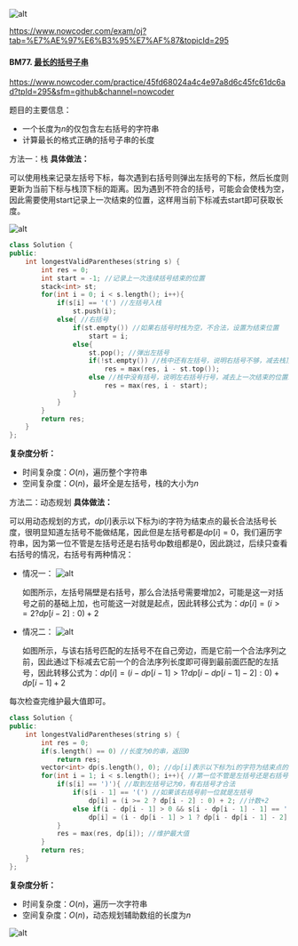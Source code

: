 ![alt](https://uploadfiles.nowcoder.com/bm/top101-head.jpg)

https://www.nowcoder.com/exam/oj?tab=%E7%AE%97%E6%B3%95%E7%AF%87&topicId=295


#### BM77. [最长的括号子串](https://www.nowcoder.com/practice/45fd68024a4c4e97a8d6c45fc61dc6ad?tpId=295&sfm=github&channel=nowcoder)

https://www.nowcoder.com/practice/45fd68024a4c4e97a8d6c45fc61dc6ad?tpId=295&sfm=github&channel=nowcoder

题目的主要信息：

- 一个长度为$n$的仅包含左右括号的字符串
- 计算最长的格式正确的括号子串的长度

方法一：栈
**具体做法：**

可以使用栈来记录左括号下标，每次遇到右括号则弹出左括号的下标，然后长度则更新为当前下标与栈顶下标的距离。因为遇到不符合的括号，可能会会使栈为空，因此需要使用start记录上一次结束的位置，这样用当前下标减去start即可获取长度。

![alt](https://uploadfiles.nowcoder.com/images/20211207/397721558_1638858731656/24C709C804BA036CA66910D867FC7154)

```cpp
class Solution {
public:
    int longestValidParentheses(string s) {
        int res = 0;
        int start = -1; //记录上一次连续括号结束的位置
        stack<int> st;
        for(int i = 0; i < s.length(); i++){
            if(s[i] == '(') //左括号入栈
                st.push(i);
            else{ //右括号
                if(st.empty()) //如果右括号时栈为空，不合法，设置为结束位置
                    start = i;
                else{
                    st.pop(); //弹出左括号
                    if(!st.empty()) //栈中还有左括号，说明右括号不够，减去栈顶位置就是长度
                        res = max(res, i - st.top());
                    else //栈中没有括号，说明左右括号行号，减去上一次结束的位置就是长度
                        res = max(res, i - start);
                }
            }
        }
        return res;
    }
};
```

**复杂度分析：**
- 时间复杂度：$O(n)$，遍历整个字符串
- 空间复杂度：$O(n)$，最坏全是左括号，栈的大小为$n$


方法二：动态规划
**具体做法：**

可以用动态规划的方式，$dp[i]$表示以下标为i的字符为结束点的最长合法括号长度，很明显知道左括号不能做结尾，因此但是左括号都是$dp[i]=0$，我们遍历字符串，因为第一位不管是左括号还是右括号dp数组都是0，因此跳过，后续只查看右括号的情况，右括号有两种情况：

- 情况一：
![alt](https://uploadfiles.nowcoder.com/images/20211207/397721558_1638857948475/D2B5CA33BD970F64A6301FA75AE2EB22)

	如图所示，左括号隔壁是右括号，那么合法括号需要增加2，可能是这一对括号之前的基础上加，也可能这一对就是起点，因此转移公式为：$dp[i] = (i >= 2 ? dp[i - 2] : 0) + 2$
    


- 情况二：
![alt](https://uploadfiles.nowcoder.com/images/20211207/397721558_1638858174256/D2B5CA33BD970F64A6301FA75AE2EB22)

	如图所示，与该右括号匹配的左括号不在自己旁边，而是它前一个合法序列之前，因此通过下标减去它前一个的合法序列长度即可得到最前面匹配的左括号，因此转移公式为：$dp[i] = (i - dp[i - 1] > 1 ? dp[i - dp[i - 1] - 2] : 0) + dp[i - 1] + 2$

每次检查完维护最大值即可。

```cpp
class Solution {
public:
    int longestValidParentheses(string s) {
        int res = 0;
        if(s.length() == 0) //长度为0的串，返回0
            return res;
        vector<int> dp(s.length(), 0); //dp[i]表示以下标为i的字符为结束点的最长合法括号长度
        for(int i = 1; i < s.length(); i++){ //第一位不管是左括号还是右括号都是0，因此不用管
            if(s[i] == ')'){ //取到左括号记为0，有右括号才合法
                if(s[i - 1] == '(') //如果该右括号前一位就是左括号
                    dp[i] = (i >= 2 ? dp[i - 2] : 0) + 2; //计数+2
                else if(i - dp[i - 1] > 0 && s[i - dp[i - 1] - 1] == '(') //找到这一段连续合法括号序列前第一个左括号做匹配
                    dp[i] = (i - dp[i - 1] > 1 ? dp[i - dp[i - 1] - 2] : 0) + dp[i - 1] + 2;
            }
            res = max(res, dp[i]); //维护最大值
        }
        return res;
    }
};
```

**复杂度分析：**
- 时间复杂度：$O(n)$，遍历一次字符串
- 空间复杂度：$O(n)$，动态规划辅助数组的长度为$n$

![alt](https://uploadfiles.nowcoder.com/bm/top101-tail.jpg)